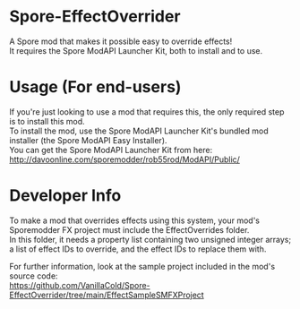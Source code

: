 # Spore-EffectOverrider
A Spore mod that makes it possible easy to override effects!    
It requires the Spore ModAPI Launcher Kit, both to install and to use.  

# Usage (For end-users)  
If you're just looking to use a mod that requires this, the only required step is to install this mod.  
To install the mod, use the Spore ModAPI Launcher Kit's bundled mod installer (the Spore ModAPI Easy Installer).  
You can get the Spore ModAPI Launcher Kit from here:
http://davoonline.com/sporemodder/rob55rod/ModAPI/Public/

# Developer Info
To make a mod that overrides effects using this system, your mod's Sporemodder FX project must include the EffectOverrides folder.  
In this folder, it needs a property list containing two unsigned integer arrays; a list of effect IDs to override, and the effect IDs to replace them with.  

For further information, look at the sample project included in the mod's source code:    
https://github.com/VanillaCold/Spore-EffectOverrider/tree/main/EffectSampleSMFXProject
